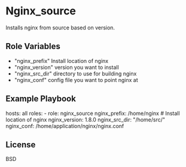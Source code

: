 Nginx_source
=========

Installs nginx from source based on version.


Role Variables
--------------
* "nginx_prefix" Install location of nginx
* "nginx_version" version you want to install
* "nginx_src_dir" directory to use for building nginx
* "nginx_conf" config file you want to point nginx at

Example Playbook
----------------
   hosts: all 
    roles:
    - role: nginx_source
      nginx_prefix: /home/nginx # Install location of nginx
      nginx_version: 1.8.0
      nginx_src_dir: "/home/src/"
      nginx_conf: /home/application/nginx/nginx.conf


License
-------

BSD


